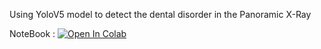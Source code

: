 Using YoloV5 model to detect the dental disorder in the Panoramic X-Ray 

NoteBook : [![Open In Colab](https://colab.research.google.com/assets/colab-badge.svg)](https://colab.research.google.com/github/ashiksanyo10/DentalDetect/blob/master/DentalYoloV5Final.ipynb)

